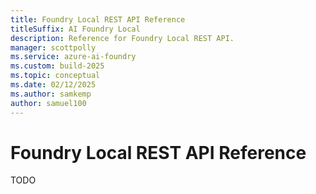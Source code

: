 ```yaml
---
title: Foundry Local REST API Reference
titleSuffix: AI Foundry Local
description: Reference for Foundry Local REST API.
manager: scottpolly
ms.service: azure-ai-foundry
ms.custom: build-2025
ms.topic: conceptual
ms.date: 02/12/2025
ms.author: samkemp
author: samuel100
---
```


# Foundry Local REST API Reference

TODO

